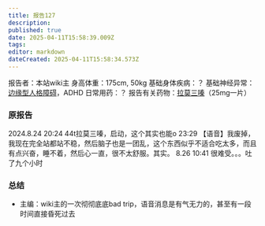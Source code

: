 ```yaml
---
title: 报告127
description: 
published: true
date: 2025-04-11T15:58:39.009Z
tags: 
editor: markdown
dateCreated: 2025-04-11T15:58:34.573Z
---
```


﻿报告者：本站wiki主
身高体重：175cm, 50kg
基础身体疾病：？
基础神经异常：[边缘型人格障碍](/BPD/)，ADHD
日常用药：？
报告有关药物：[拉莫三嗪](/LTG/)（25mg一片）

### 原报告
2024.8.24
20:24 44t拉莫三嗪，启动，这个其实也能o
23:29 【语音】我废掉，我现在完全站都站不稳，然后脑子也是一团乱，这个东西似乎不适合吃太多，而且有点兴奋，睡不着，然后心一直，很不太舒服。其实。
8.26 10:41 很难受。。。吐了九个小时

### 总结
- 主编：wiki主的一次彻彻底底bad trip，语音消息是有气无力的，甚至有一段时间直接昏死过去